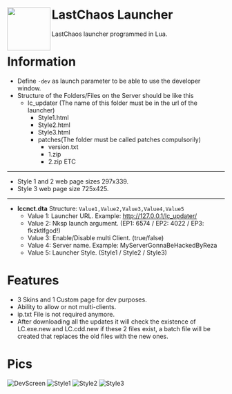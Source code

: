 # LastChaos Launcher <img align="left" src="https://user-images.githubusercontent.com/5092697/137706275-5a285a31-a814-4e40-bb2a-b75601ec6fed.png" width="100px">

LastChaos launcher programmed in Lua.<br/>

# Information
* Define ```-dev``` as launch parameter to be able to use the developer window.
* Structure of the Folders/Files on the Server should be like this
  * lc_updater (The name of this folder must be in the url of the launcher)
    * Style1.html
    * Style2.html
    * Style3.html
    * patches(The folder must be called patches compulsorily)
      * version.txt
      * 1.zip
      * 2.zip ETC
---
* Style 1 and 2 web page sizes 297x339.
* Style 3 web page size 725x425.
---
* __lccnct.dta__ Structure: ```Value1,Value2,Value3,Value4,Value5```
  * Value 1: Launcher URL. Example: http://127.0.0.1/lc_updater/
  * Value 2: Nksp launch argument. (EP1: 6574 / EP2: 4022 / EP3: fkzktlfgod!)
  * Value 3: Enable/Disable multi Client. (true/false)
  * Value 4: Server name. Example: MyServerGonnaBeHackedByReza
  * Value 5: Launcher Style. (Style1 / Style2 / Style3)

# Features
* 3 Skins and 1 Custom page for dev purposes.
* Ability to allow or not multi-clients.
* ip.txt File is not required anymore.
* After downloading all the updates it will check the existence of LC.exe.new and LC.cdd.new if these 2 files exist, a batch file will be created that replaces the old files with the new ones.

# Pics
![DevScreen](https://user-images.githubusercontent.com/5092697/137717846-18aa6f83-fd6b-494e-9c79-98c1fdf39ef1.png)
![Style1](https://user-images.githubusercontent.com/5092697/137717859-16dd0a67-36f3-45c5-ba30-e774fcde3374.png)
![Style2](https://user-images.githubusercontent.com/5092697/137717862-100bef2e-8a4b-4382-8db5-f6f9c37860df.png)
![Style3](https://user-images.githubusercontent.com/5092697/137717870-dfa81aa5-65c0-4b61-8366-391df42d4d40.png)
